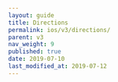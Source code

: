 ```yaml
---
layout: guide
title: Directions
permalink: ios/v3/directions/
parent: v3
nav_weight: 9
published: true
date: 2019-07-10
last_modified_at: 2019-07-12
---
```

